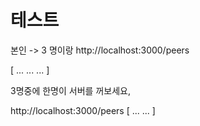 # 테스트

본인 -> 3 명이랑
http://localhost:3000/peers

[
...
...
...
]

3명중에 한명이 서버를 꺼보세요,

http://localhost:3000/peers
[
...
...
]
